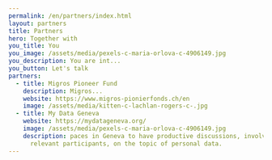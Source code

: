 ```yaml
---
permalink: /en/partners/index.html
layout: partners
title: Partners
hero: Together with
you_title: You
you_image: /assets/media/pexels-c-maria-orlova-c-4906149.jpg
you_description: You are int...
you_button: Let's talk
partners:
  - title: Migros Pioneer Fund
    description: Migros...
    website: https://www.migros-pionierfonds.ch/en
    image: /assets/media/kitten-c-lachlan-rogers-c-.jpg
  - title: My Data Geneva
    website: https://mydatageneva.org/
    image: /assets/media/pexels-c-maria-orlova-c-4906149.jpg
    description: paces in Geneva to have productive discussions, involving all the
      relevant participants, on the topic of personal data.
---
```

